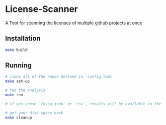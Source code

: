 # License-Scanner

A Tool for scanning the licenses of multiple github projects at once


## Installation

```bash
make build
```


## Running

```bash
# clone all of the repos defined in `config.toml`
make set-up

# run the analysis
make run

# if you chose `fossa-json` or `csv`, results will be available in the results dir 

# get your disk space back
make cleanup

```